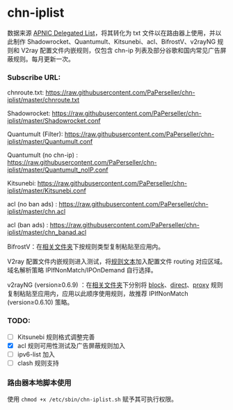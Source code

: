 # chn-iplist

数据来源 [ APNIC Delegated List](http://ftp.apnic.net/apnic/stats/apnic/delegated-apnic-latest)，将其转化为 txt 文件以在路由器上使用，并以此制作 Shadowrocket、Quantumult、Kitsunebi、acl、BifrostV、v2rayNG 规则和 V2ray 配置文件内嵌规则，仅包含 chn-ip 列表及部分谷歌和国内常见广告屏蔽规则。每月更新一次。

### Subscribe URL: 

chnroute.txt: https://raw.githubusercontent.com/PaPerseller/chn-iplist/master/chnroute.txt

Shadowrocket: https://raw.githubusercontent.com/PaPerseller/chn-iplist/master/Shadowrocket.conf

Quantumult (Filter): https://raw.githubusercontent.com/PaPerseller/chn-iplist/master/Quantumult.conf

Quantumult (no chn-ip) : https://raw.githubusercontent.com/PaPerseller/chn-iplist/master/Quantumult_noIP.conf

Kitsunebi: https://raw.githubusercontent.com/PaPerseller/chn-iplist/master/Kitsunebi.conf

acl (no ban ads) : https://raw.githubusercontent.com/PaPerseller/chn-iplist/master/chn.acl

acl (ban ads) : https://raw.githubusercontent.com/PaPerseller/chn-iplist/master/chn_banad.acl

BifrostV：在[相关文件夹](https://github.com/PaPerseller/chn-iplist/tree/master/BifrostV)下按规则类型复制粘贴至应用内。

V2ray 配置文件内嵌规则进入测试，将[规则文本](https://raw.githubusercontent.com/PaPerseller/chn-iplist/master/V2ray-config_rule.txt)加入配置文件 routing 对应区域。域名解析策略 IPIfNonMatch/IPOnDemand 自行选择。

v2rayNG (version≥0.6.9) ：在[相关文件夹](https://github.com/PaPerseller/chn-iplist/tree/master/v2rayNG)下分别将 [block](https://raw.githubusercontent.com/PaPerseller/chn-iplist/master/v2rayNG/block.txt)、[direct](https://raw.githubusercontent.com/PaPerseller/chn-iplist/master/v2rayNG/direct.txt)、[proxy](https://raw.githubusercontent.com/PaPerseller/chn-iplist/master/v2rayNG/proxy.txt) 规则复制粘贴至应用内，应用以此顺序使用规则，故推荐 IPIfNonMatch (version≥0.6.10) 策略。

### TODO:

- [ ] Kitsunebi 规则格式调整完善
- [x] acl 规则可用性测试及广告屏蔽规则加入
- [ ] ipv6-list 加入
- [ ] clash 规则支持

### 路由器本地脚本使用

使用 `chmod +x /etc/sbin/chn-iplist.sh` 赋予其可执行权限。